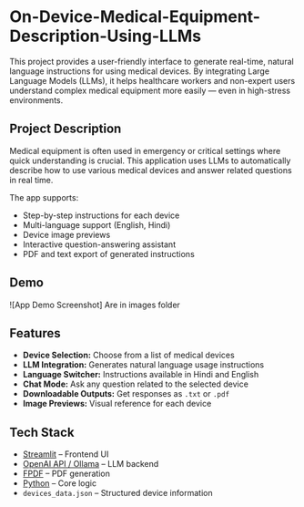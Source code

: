 # On-Device-Medical-Equipment-Description-Using-LLMs

This project provides a user-friendly interface to generate real-time, natural language instructions for using medical devices. By integrating Large Language Models (LLMs), it helps healthcare workers and non-expert users understand complex medical equipment more easily — even in high-stress environments.

## Project Description

Medical equipment is often used in emergency or critical settings where quick understanding is crucial. This application uses LLMs to automatically describe how to use various medical devices and answer related questions in real time.

The app supports:
- Step-by-step instructions for each device
- Multi-language support (English, Hindi)
- Device image previews
- Interactive question-answering assistant
- PDF and text export of generated instructions


## Demo

![App Demo Screenshot] Are in images folder

## Features

- **Device Selection:** Choose from a list of medical devices
- **LLM Integration:** Generates natural language usage instructions
- **Language Switcher:** Instructions available in Hindi and English
- **Chat Mode:** Ask any question related to the selected device
- **Downloadable Outputs:** Get responses as `.txt` or `.pdf`
- **Image Previews:** Visual reference for each device


## Tech Stack

- [Streamlit](https://streamlit.io/) – Frontend UI
- [OpenAI API / Ollama](https://ollama.com) – LLM backend
- [FPDF](https://pyfpdf.readthedocs.io/) – PDF generation
- [Python](https://python.org) – Core logic
- `devices_data.json` – Structured device information


